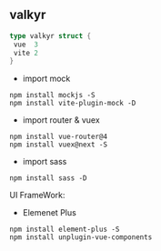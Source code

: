 ## **valkyr**

```go
type valkyr struct {
 vue  3
 vite 2
}
```

- import mock

```
npm install mockjs -S
npm install vite-plugin-mock -D
```

- import router & vuex

```
npm install vue-router@4
npm install vuex@next -S
```

- import sass

```
npm install sass -D
```

UI FrameWork:

- Elemenet Plus

```
npm install element-plus -S
npm install unplugin-vue-components
```
